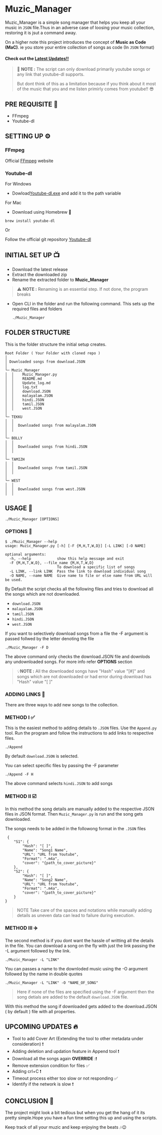 # Muzic_Manager

Muzic_Manager is a simple song manager that helps you keep all your music in `JSON` file.Thus in an adverse case of loosing your music collection, restoring it is jsut a command away.

On a higher note this project introduces the concept of **Music as Code (MaC)**. ie you store your entire collection of songs as code (In `JSON` format)

#### Check out the [Latest Updates!!](https://github.com/Sreyas-sk/Muzic_Manager/blob/master/Update_log.md)

> 👀 **NOTE :** The script can only download primarily youtube songs or any link that youtube-dl supports.
> 
> But dont think of this as a limitation because if you think about it most of the music that you and me listen primirly comes from youtube!! 😎

## PRE REQUISITE :triangular_flag_on_post:

- FFmpeg
- Youtube-dl

## SETTING UP :gear:

### FFmpeg

Official [FFmpeg](https://ffmpeg.org/download.html#repositories) website

### Youtube-dl 

For Windows

- Dowload[Youtube-dl.exe](https://yt-dl.org/latest/youtube-dl.exe) and add it to the path variable

For Mac

- Download using Homebrew :beer: 

```
brew install youtube-dl
```

Or

Follow the official git repository [Youtube-dl](https://github.com/ytdl-org/youtube-dl)

## INITIAL SET UP :tv:

- Download the latest release
- Extract the downloaded zip
- Rename the extracted folder to **Muzic_Manager**
>:warning: **NOTE :**  Renaming is an essential step. If not done, the program breaks
    
- Open CLI in the folder and run the following command. This sets up the required files and folders
    
    ```
    ./Muzic_Manager
  ```
    

## FOLDER STRUCTURE 

This is the folder structure the initial setup creates.

```
Root Folder ( Your Folder with cloned repo )
│
│ Downloaded songs from download.JSON
│
└─ Muzic_Manager
│  │	Muzic_Manager.py	
│  │	README.md
│  │	Update_log.md
│  │	log.txt
│  │	download.JSON
│  │	malayalam.JSON
│  │	hindi.JSON
│  │	tamil.JSON
│  │	west.JSON
│
└─ TEKKU
│  │
│  │  Downloaded songs from malayalam.JSON
│  │
│
└─ BOLLY
│  │
│  │  Downloaded songs from hindi.JSON
│  │
│
└─ TAMIZH
│  │
│  │  Downloaded songs from tamil.JSON
│  │
│
└─ WEST
│  │
│  │  Downloaded songs from west.JSON
│  │
```

## USAGE :art:

```
./Muzic_Manager [OPTIONS]
```

### OPTIONS :game_die:

```
$ ./Muzic_Manager --help
usage: Muzic_Manager.py [-h] [-F {M,H,T,W,D}] [-L LINK] [-O NAME]

optional arguments:
  -h, --help            show this help message and exit
  -F {M,H,T,W,D}, --file_name {M,H,T,W,D}
                        To download a specific list of songs
  -L LINK, --link LINK  Pass the link to download individual song
  -O NAME, --name NAME  Give name to file or else name from URL will be used.
```

By Default the script checks all the following files and tries to download all the songs which are not downloaded.

- `download.JSON`
- `malayalam.JSON`
- `tamil.JSON`
- `hindi.JSON`
- `west.JSON`

If you want to selectively download songs from a file the -F argument is passed follwed by the letter denoting the file

```
./Muzic_Manager -F D
```

The above command only checks the download.JSON file and downlods any undownloaded songs. For more info refer **OPTIONS** section

> 💡**NOTE :**
> All the downloaded songs have "Hash" value "\[#\]" and songs which are not downloaded or had error during download has "Hash" value "\[ \]"

### ADDING LINKS :link:

There are three ways to add new songs to the collection.

### METHOD I :white_check_mark:

This is the easiest method to adding details to `.JSON` files. Use the `Append.py` tool. Run the program and follow the instructions to add links to respective files.

```
./Append
```

By default `download.JSON` is selected.

You can select specific files by passing the -F parameter

```
./Append -F H
```

The above command selects `hindi.JSON` to add songs

### METHOD II :ballot_box_with_check:

In this method the song details are manually added to the respective JSON files in JSON format. Then `Muzic_Manager.py` is run and the song gets downloaded.

The songs needs to be added in the followong format in the `.JSON` files

```
 {
    "S1": {
        "Hash": "[ ]",
        "Name": "Song1 Name",
        "URL": "URL from Youtube",
        "Format": ".m4a",
        "cover": "{path_to_cover_picture}"
    },
    "S2": {
        "Hash": "[ ]",
        "Name": "Song2 Name",
        "URL": "URL from Youtube",
        "Format": ".m4a",
        "cover": "{path_to_cover_picture}"
    }
}
```

> NOTE
> Take care of the spaces and notations while manually adding details as uneven data can lead to failure during execution.

### METHOD III :airplane:

The second method is if you dont want the hassle of writting all the details in the file. You can download a song on the fly with just the link passing the -L argument followed by the link.

```
./Muzic_Manager -L "LINK"
```

You can passes a name to the downloded music using the -O argument followed by the name in double quotes

```
./Muzic_Manager -L "LINK" -O "NAME_OF_SONG"
```

> Here if none of the files are specified using the -F argument then the song detials are added to the default `download.JSON` file.

With this method the song if downloaded gets added to the download.JSON ( by default ) file with all properties.

## UPCOMING UPDATES 🔥

- Tool to add Cover Art (Extending the tool to other metadata under consideration) ❗️
- Adding deletion and updation feature in Append tool ❗️
- Download all the songs again **OVERRIDE** :❗️
- Remove extension condition for files ✅
- Adding crl+C ❗️
- Timeout process either too slow or not responding ✅
- Identify if the network is slow ❗️

## CONCLUSION :checkered_flag:

The project might look a bit tedious but when you get the hang of it its pretty simple.Hope you have a fun time setting this up and using the scripts.

Keep track of all your muzic and keep enjoying the beats 🎶😉